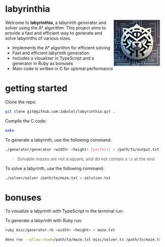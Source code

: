 # labyrinthia

<img align="right" src="./assets/logo.png" width="150px" alt="Labyrinthia Logo" />

Welcome to **labyrinthia**, a labyrinth generator and solver using the A*
algorithm. This project aims to provide a fast and efficient way to generate and
solve labyrinths of various sizes.

- Implements the A* algorithm for efficient solving
- Fast and efficient labyrinth generation
- Includes a visualizer in TypeScript and a generator in Ruby as bonuses
- Main code is written in C for optimal performance

# getting started

Clone the repo:

```sh
git clone git@github.com:Jabolol/labyrinthia.git .
```

Compile the C code:

```sh
make
```

To generate a labyrinth, use the following command:

```sh
./generator/generator <width> <height> [perfect] > /path/to/output.txt
```

> Solvable mazes are not a square, and do not contain a `\n` at the end

To solve a labyrinth, use the following command:

```sh
./solver/solver /path/to/maze.txt > solution.txt
```

# bonuses

To visualize a labyrinth with TypeScript in the terminal run:

To generate a labyrinth with Ruby run:

```sh
ruby misc/generator.rb <width> <height> > maze.txt
```

```sh
deno run --allow-read=/path/to/maze.txt misc/solver.ts /path/to/maze.txt
```

